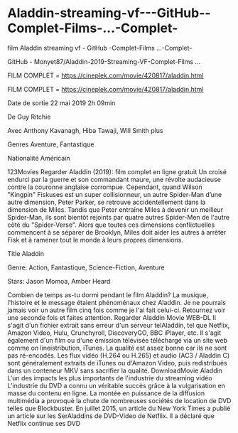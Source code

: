 # Aladdin-streaming-vf---GitHub--Complet-Films-...-Complet-
film Aladdin streaming vf - GitHub -Complet-Films ...-Complet-

GitHub - Monyet87/Aladdin-2019-Streaming-VF-Complet-Films ...

FILM COMPLET = https://cineplek.com/movie/420817/aladdin.html

FILM COMPLET = https://cineplek.com/movie/420817/aladdin.html

Date de sortie 22 mai 2019 2h 09min

De Guy Ritchie

Avec Anthony Kavanagh, Hiba Tawaji, Will Smith plus

Genres Aventure, Fantastique

Nationalité Américain

123Movies Regarder Aladdin (2019): film complet en ligne gratuit Un croisé endurci par la guerre et son commandant maure, une révolte audacieuse contre la couronne anglaise corrompue. Cependant, quand Wilson "Kingpin" Fiskuses est un super collisionneur, un autre Spider-Man d’une autre dimension, Peter Parker, se retrouve accidentellement dans la dimension de Miles. Tandis que Peter entraîne Miles à devenir un meilleur Spider-Man, ils sont bientôt rejoints par quatre autres Spider-Men de l'autre côté du "Spider-Verse". Alors que toutes ces dimensions conflictuelles commencent à se séparer de Brooklyn, Miles doit aider les autres à arrêter Fisk et à ramener tout le monde à leurs propres dimensions.

Title Aladdin

Genre: Action, Fantastique, Science-Fiction, Aventure

Stars: Jason Momoa, Amber Heard

Combien de temps as-tu dormi pendant le film Aladdin? La musique, l'histoire et le message étaient phénoménaux chez Aladdin. Je ne pourrais jamais voir un autre film cinq fois comme je l'ai fait celui-ci. Retournez voir une seconde fois et faites attention. Regarder Aladdin Movie WEB-DL Il s'agit d'un fichier extrait sans erreur d'un serveur telAladdin, tel que Netflix, Amazon Video, Hulu, Crunchyroll, DiscoveryGO, BBC iPlayer, etc. Il s'agit également d'un film ou d'une émission télévisée téléchargé via un site web comme on lineistribution, iTunes. La qualité est assez bonne car ils ne sont pas ré-encodés. Les flux vidéo (H.264 ou H.265) et audio (AC3 / Aladdin C) sont généralement extraits de iTunes ou d'Amazon Video, puis redistribués dans un conteneur MKV sans sacrifier la qualité. DownloadMovie Aladdin L'un des impacts les plus importants de l'industrie du streaming vidéo L’industrie du DVD a connu un véritable succès grâce à la vulgarisation en masse du contenu en ligne. La montée en puissance de la diffusion multimédia a provoqué la chute de nombreuses sociétés de location de DVD telles que Blockbuster. En juillet 2015, un article du New York Times a publié un article sur les SerAladdins de DVD-Video de Netflix. Il a déclaré que Netflix continue ses DVD
